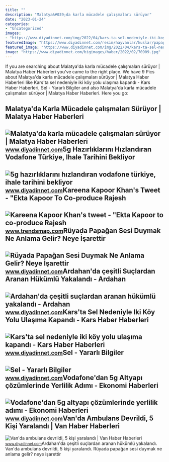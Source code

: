 ```yaml
---
title: ""
description: "Malatya&#039;da karla mücadele çalışmaları sürüyor"
date: "2023-01-24"
categories:
- "Uncategorized"
images:
- "https://www.diyadinnet.com/img/2022/04/kars-ta-sel-nedeniyle-iki-koy-yolu-ulasima-kapandi.jpg"
featuredImage: "https://www.diyadinnet.com/resim/hayvanlar/kuslar/papagan0.jpg"
featured_image: "https://www.diyadinnet.com/img/2022/04/kars-ta-sel-nedeniyle-iki-koy-yolu-ulasima-kapandi.jpg"
image: "https://www.diyadinnet.com/bigimages/haber/2022/02/70909.jpg"
---
```


If you are searching about Malatya'da karla mücadele çalışmaları sürüyor | Malatya Haber Haberleri you've came to the right place. We have 9 Pics about Malatya'da karla mücadele çalışmaları sürüyor | Malatya Haber Haberleri like Kars'ta sel nedeniyle iki köy yolu ulaşıma kapandı - Kars Haber Haberleri, Sel - Yararlı Bilgiler and also Malatya'da karla mücadele çalışmaları sürüyor | Malatya Haber Haberleri. Here you go:

Malatya'da Karla Mücadele çalışmaları Sürüyor | Malatya Haber Haberleri
-----------------------------------------------------------------------

 ![Malatya'da karla mücadele çalışmaları sürüyor | Malatya Haber Haberleri](https://www.diyadinnet.com/img/2022/01/malatya-da-karla-mucadele-calismalari-suruyor.jpg) <small>www.diyadinnet.com</small>5g Hazırlıklarını Hızlandıran Vodafone Türkiye, Ihale Tarihini Bekliyor
-----------------------------------------------------------------------

 ![5g hazırlıklarını hızlandıran vodafone türkiye, ihale tarihini bekliyor](https://www.diyadinnet.com/img/2022/09/5g-hazirliklarini-hizlandiran-vodafone-turkiye-ihale-tarihini-bekliyor.jpg) <small>www.diyadinnet.com</small>Kareena Kapoor Khan's Tweet - "Ekta Kapoor To Co-produce Rajesh
---------------------------------------------------------------

 ![Kareena Kapoor Khan's tweet - "Ekta Kapoor to co-produce Rajesh](https://pbs.twimg.com/media/Fcyada8X0AANSFu.jpg) <small>www.trendsmap.com</small>Rüyada Papağan Sesi Duymak Ne Anlama Gelir? Neye İşarettir
----------------------------------------------------------

 ![Rüyada Papağan Sesi Duymak Ne Anlama Gelir? Neye İşarettir](https://www.diyadinnet.com/resim/hayvanlar/kuslar/papagan0.jpg) <small>www.diyadinnet.com</small>Ardahan'da çeşitli Suçlardan Aranan Hükümlü Yakalandı - Ardahan
---------------------------------------------------------------

 ![Ardahan'da çeşitli suçlardan aranan hükümlü yakalandı - Ardahan](https://www.diyadinnet.com/bigimages/haber/2022/02/70909.jpg) <small>www.diyadinnet.com</small>Kars'ta Sel Nedeniyle Iki Köy Yolu Ulaşıma Kapandı - Kars Haber Haberleri
-------------------------------------------------------------------------

 ![Kars'ta sel nedeniyle iki köy yolu ulaşıma kapandı - Kars Haber Haberleri](https://www.diyadinnet.com/img/2022/04/kars-ta-sel-nedeniyle-iki-koy-yolu-ulasima-kapandi.jpg) <small>www.diyadinnet.com</small>Sel - Yararlı Bilgiler
----------------------

 ![Sel - Yararlı Bilgiler](http://www.diyadinnet.com/images/2008/07/sel.jpg) <small>www.diyadinnet.com</small>Vodafone'dan 5g Altyapı çözümlerinde Yerlilik Adımı - Ekonomi Haberleri
-----------------------------------------------------------------------

 ![Vodafone'dan 5g altyapı çözümlerinde yerlilik adımı - Ekonomi Haberleri](https://www.diyadinnet.com/img/2022/11/vodafone-dan-5g-altyapi-cozumlerinde-yerlilik-adimi.jpg) <small>www.diyadinnet.com</small>Van'da Ambulans Devrildi, 5 Kişi Yaralandı | Van Haber Haberleri
----------------------------------------------------------------

 ![Van'da ambulans devrildi, 5 kişi yaralandı | Van Haber Haberleri](https://www.diyadinnet.com/img/2022/01/van-da-ambulans-devrildi-5-kisi-yaralandi.jpg) <small>www.diyadinnet.com</small>Ardahan'da çeşitli suçlardan aranan hükümlü yakalandı. Van'da ambulans devrildi, 5 kişi yaralandı. Rüyada papağan sesi duymak ne anlama gelir? neye i̇şarettir
